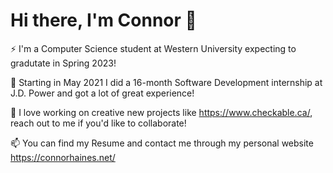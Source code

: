 # Hi there, I'm Connor 👋

⚡ I'm a Computer Science student at Western University expecting to gradutate in Spring 2023!

🤔 Starting in May 2021 I did a 16-month Software Development internship at J.D. Power and got a lot of great experience!

🔭 I love working on creative new projects like https://www.checkable.ca/, reach out to me if you'd like to collaborate!

📫 You can find my Resume and contact me through my personal website https://connorhaines.net/

<!--
**connor2033/connor2033** is a ✨ _special_ ✨ repository because its `README.md` (this file) appears on your GitHub profile.

Here are some ideas to get you started:

- 🔭 I’m currently working on ...
- 🌱 I’m currently learning ...
- 👯 I’m looking to collaborate on ...
- 🤔 I’m looking for help with ...
- 💬 Ask me about ...
- 📫 How to reach me: ...
- 😄 Pronouns: ...
- ⚡ Fun fact: ...
-->
